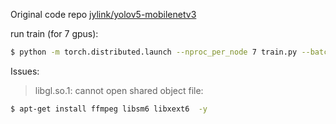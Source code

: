 Original code repo [jylink/yolov5-mobilenetv3](https://github.com/jylink/yolov5-mobilenetv3)


run train (for 7 gpus):
```sh
$ python -m torch.distributed.launch --nproc_per_node 7 train.py --batch-size 56 --data coco.yaml --weights  --cfg ./models/yolov5s-mobilenetv3.yaml
```


Issues:

> libgl.so.1: cannot open shared object file:

```sh
$ apt-get install ffmpeg libsm6 libxext6  -y
```

